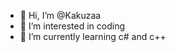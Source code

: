 - 👋 Hi, I’m @Kakuzaa
- 👀 I’m interested in coding
- 🌱 I’m currently learning c# and c++

<!---
Kakuzaa/Kakuzaa is a ✨ special ✨ repository because its `README.md` (this file) appears on your GitHub profile.
You can click the Preview link to take a look at your changes.
--->
